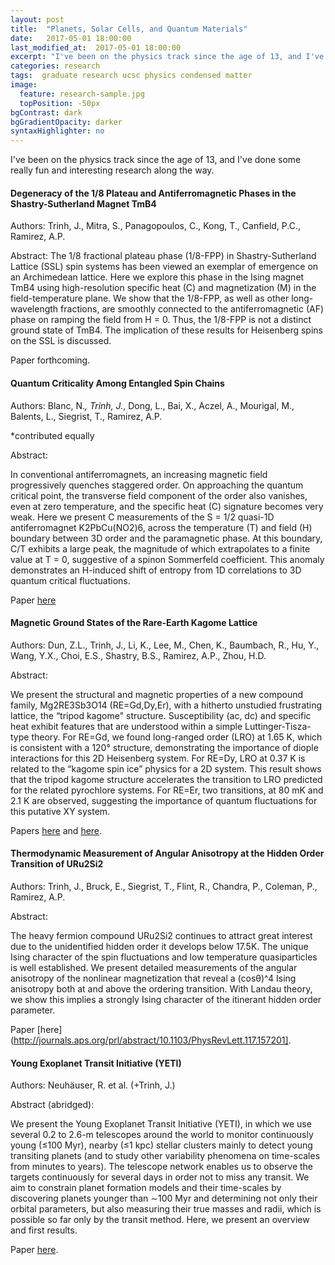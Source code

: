 ```yaml
---
layout: post
title:  "Planets, Solar Cells, and Quantum Materials"
date:   2017-05-01 18:00:00
last_modified_at:  2017-05-01 18:00:00
excerpt: "I've been on the physics track since the age of 13, and I've done some really fun research along the way."
categories: research
tags:  graduate research ucsc physics condensed matter
image:
  feature: research-sample.jpg
  topPosition: -50px
bgContrast: dark
bgGradientOpacity: darker
syntaxHighlighter: no
---
```


I've been on the physics track since the age of 13, and I've done some really fun and interesting research along the way.


#### Degeneracy of the 1/8 Plateau and Antiferromagnetic Phases in the Shastry-Sutherland Magnet TmB4

Authors: Trinh, J., Mitra, S., Panagopoulos, C., Kong, T., Canfield, P.C., Ramirez, A.P.

Abstract: The 1/8 fractional plateau phase (1/8-FPP) in Shastry-Sutherland Lattice (SSL) spin systems has
been viewed an exemplar of emergence on an Archimedean lattice. Here we explore this phase
in the Ising magnet TmB4 using high-resolution specific heat (C) and magnetization (M) in the
field-temperature plane. We show that the 1/8-FPP, as well as other long-wavelength fractions,
are smoothly connected to the antiferromagnetic (AF) phase on ramping the field from H = 0.
Thus, the 1/8-FPP is not a distinct ground state of TmB4. The implication of these results for
Heisenberg spins on the SSL is discussed.

Paper forthcoming.


#### Quantum Criticality Among Entangled Spin Chains

Authors: Blanc, N.*, Trinh, J.*, Dong, L., Bai, X., Aczel, A., Mourigal, M., Balents, L., Siegrist, T., Ramirez, A.P.

*contributed equally

Abstract:

In conventional antiferromagnets, an increasing magnetic field progressively quenches staggered order.  On approaching the quantum critical point, the transverse field component of the order also vanishes, even at zero temperature, and the specific heat (C) signature becomes very weak.  Here we present C measurements of the S = 1/2 quasi-1D antiferromagnet K2PbCu(NO2)6, across the temperature (T) and field (H) boundary between 3D order and the paramagnetic phase.  At this boundary, C/T exhibits a large peak, the magnitude of which extrapolates to a finite value at T = 0, suggestive of a spinon Sommerfeld coefficient.  This anomaly demonstrates an H-induced shift of entropy from 1D correlations to 3D quantum critical fluctuations.

Paper [here](https://www.nature.com/articles/s41567-017-0010-y.pdf)


#### Magnetic Ground States of the Rare-Earth Kagome Lattice

Authors: Dun, Z.L., Trinh, J., Li, K., Lee, M., Chen, K., Baumbach, R., Hu, Y., Wang, Y.X., Choi, E.S., Shastry, B.S., Ramirez, A.P., Zhou, H.D.

Abstract: 

We present the structural and magnetic properties of a new compound family, Mg2RE3Sb3O14 (RE=Gd,Dy,Er), with a hitherto unstudied frustrating lattice, the “tripod kagome" structure. Susceptibility (ac, dc) and specific heat exhibit features that are understood within a simple Luttinger-Tisza-type theory. For RE=Gd, we found long-ranged order (LRO) at 1.65 K, which is consistent with a 120° structure, demonstrating the importance of diople interactions for this 2D Heisenberg system. For RE=Dy, LRO at 0.37 K is related to the “kagome spin ice” physics for a 2D system. This result shows that the tripod kagome structure accelerates the transition to LRO predicted for the related pyrochlore systems. For RE=Er, two transitions, at 80 mK and 2.1 K are observed, suggesting the importance of quantum fluctuations for this putative XY system.

Papers [here](http://journals.aps.org/prl/abstract/10.1103/PhysRevLett.116.157201) and [here](http://link.aps.org/doi/10.1103/PhysRevB.95.104439).


#### Thermodynamic Measurement of Angular Anisotropy at the Hidden Order Transition of URu2Si2

Authors: Trinh, J., Bruck, E., Siegrist, T., Flint, R., Chandra, P., Coleman, P., Ramirez, A.P.

Abstract:

The heavy fermion compound URu2Si2 continues to attract great interest due to the unidentified hidden order it develops below 17.5K. The unique Ising character of the spin fluctuations and low temperature quasiparticles is well established. We present detailed measurements of the angular anisotropy of the nonlinear magnetization that reveal a (cosθ)^4 Ising anisotropy both at and above the ordering transition. With Landau theory, we show this implies a strongly Ising character of the itinerant hidden order parameter.

Paper [here](http://journals.aps.org/prl/abstract/10.1103/PhysRevLett.117.157201].


#### Young Exoplanet Transit Initiative (YETI)

<div class="img img--fullContainer img--14xLeading" style="background-image: url({{ site.baseurl_posts_img }}walt-childhood.jpg);"></div>

Authors: Neuhäuser, R. et al. (+Trinh, J.)

Abstract (abridged):

We present the Young Exoplanet Transit Initiative (YETI), in which we use several 0.2 to 2.6-m telescopes around the world to monitor continuously young (≤100 Myr), nearby (≤1 kpc) stellar clusters mainly to detect young transiting planets (and to study other variability phenomena on time-scales from minutes to years). The telescope network enables us to observe the targets continuously for several days in order not to miss any transit. We aim to constrain planet formation models and their time-scales by discovering planets younger than ∼100 Myr and determining not only their orbital parameters, but also measuring their true masses and radii, which is possible so far only by the transit method. Here, we present an overview and first results.

Paper [here](http://onlinelibrary.wiley.com/doi/10.1002/asna.201111573/pdf).



